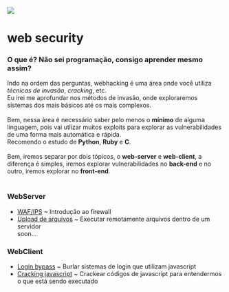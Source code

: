 <img src="https://i.imgur.com/EnKxyHw.png"></img>

# web security
### O que é? Não sei programação, consigo aprender mesmo assim?
Indo na ordem das perguntas, webhacking é uma área onde você utiliza *técnicas de invasão*, *cracking*, etc.<br>
Eu irei me aprofundar nos métodos de invasão, onde exploraremos sistemas dos mais básicos até os mais complexos.
<br><br>
Bem, nessa área é necessário saber pelo menos o **mínimo** de alguma linguagem, pois vai utlizar muitos exploits para explorar as vulnerabilidades de uma forma mais automática e rápida.<br>
Recomendo o estudo de **Python**, **Ruby** e **C**.
<br><br>
Bem, iremos separar por dois tópicos, o **web-server** e **web-client**, a diferença é simples, iremos explorar vulnerabilidades no **back-end** e no outro, iremos explorar no **front-end**.
<br><br>
### WebServer
* [WAF/IPS](waf/intro.md) ~ Introdução ao firewall<br>
* [Upload de arquivos](fp/intro.md) ~ Executar remotamente arquivos dentro de um servidor<br>
soon...
### WebClient
* [Login bypass](js/bypass.md) ~ Burlar sistemas de login que utilizam javascript <br>
* [Cracking javascript](js/cracking.md) ~ Crackear códigos de javascript para entendermos o que está sendo executado<br>


